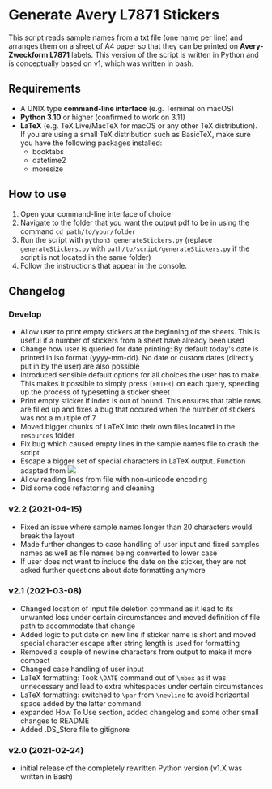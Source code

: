 # Generate Avery L7871 Stickers

This script reads sample names from a txt file (one name per line) and arranges them on a sheet of A4 paper so that they can be printed on **Avery-Zweckform L7871** labels. This version of the script is written in Python and is conceptually based on v1, which was written in bash.

## Requirements

- A UNIX type **command-line interface** (e.g. Terminal on macOS)
- **Python 3.10** or higher (confirmed to work on 3.11)
- **LaTeX** (e.g. TeX Live/MacTeX for macOS or any other TeX distribution). If you are using a small TeX distribution such as BasicTeX, make sure you have the following packages installed:
  - booktabs
  - datetime2
  - moresize

## How to use

1. Open your command-line interface of choice
2. Navigate to the folder that you want the output pdf to be in using the command `cd path/to/your/folder`
3. Run the script with `python3 generateStickers.py` (replace `generateStickers.py` with `path/to/script/generateStickers.py` if the script is not located in the same folder)
4. Follow the instructions that appear in the console.

## Changelog

### Develop

- Allow user to print empty stickers at the beginning of the sheets. This is useful if a number of stickers from a sheet have already been used
- Change how user is queried for date printing: By default today's date is printed in iso format (yyyy-mm-dd). No date or custom dates (directly put in by the user) are also possible
- Introduced sensible default options for all choices the user has to make. This makes it possible to simply press `[ENTER]` on each query, speeding up the process of typesetting a sticker sheet
- Print empty sticker if index is out of bound. This ensures that table rows are filled up and fixes a bug that occured when the number of stickers was not a multiple of 7
- Moved bigger chunks of LaTeX into their own files located in the `resources` folder
- Fix bug which caused empty lines in the sample names file to crash the script
- Escape a bigger set of special characters in LaTeX output. Function adapted from ![](https://stackoverflow.com/a/25875504)
- Allow reading lines from file with non-unicode encoding
- Did some code refactoring and cleaning

### v2.2 (2021-04-15)

- Fixed an issue where sample names longer than 20 characters would break the layout
- Made further changes to case handling of user input and fixed samples names as well as file names being converted to lower case
- If user does not want to include the date on the sticker, they are not asked further questions about date formatting anymore

### v2.1 (2021-03-08)

- Changed location of input file deletion command as it lead to its unwanted loss under certain circumstances and moved definition of file path to accommodate that change
- Added logic to put date on new line if sticker name is short and moved special character escape after string length is used for formatting
- Removed a couple of newline characters from output to make it more compact
- Changed case handling of user input
- LaTeX formatting: Took `\DATE` command out of `\mbox` as it was unnecessary and lead to extra whitespaces under certain circumstances
- LaTeX formatting: switched to `\par` from `\newline` to avoid horizontal space added by the latter command
- expanded How To Use section, added changelog and some other small changes to README
- Added .DS_Store file to gitignore

### v2.0 (2021-02-24)

- initial release of the completely rewritten Python version (v1.X was written in Bash)

